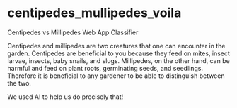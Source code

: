 # centipedes_mullipedes_voila
Centipedes vs Millipedes Web App Classifier

Centipedes and millipedes are two creatures that one can encounter in the garden. Centipedes are beneficial to you because they feed on mites, insect larvae,  insects, baby snails, and slugs. Millipedes, on the other hand, can be harmful and feed on plant roots, germinating seeds, and seedlings. Therefore it is beneficial to any gardener to be able to distinguish between the two.

We used AI to help us do precisely that!

